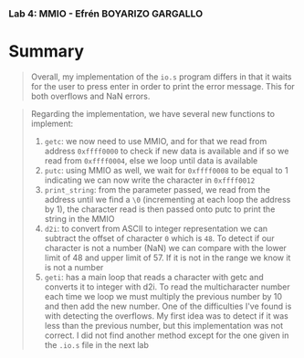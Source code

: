 ### Lab 4: MMIO - Efrén BOYARIZO GARGALLO

# Summary
> Overall, my implementation of the `io.s` program differs in that it waits for the user to press enter in order to print the error message. This for both overflows and NaN errors.

> Regarding the implementation, we have several new functions to implement:
> 1. `getc`: we now need to use MMIO, and for that we read from address `0xffff0000` to check if new data is available and if so we read from `0xffff0004`, else we loop until data is available
> 2. `putc`: using MMIO as well, we wait for `0xffff0008` to be equal to 1 indicating we can now write the character in `0xffff0012`
> 3. `print_string`: from the parameter passed, we read from the address until we find a `\0` (incrementing at each loop the address by 1), the character read is then passed onto putc to print the string in the MMIO
> 4. `d2i`: to convert from ASCII to integer representation we can subtract the offset of character `0` which is `48`. To detect if our character is not a number (NaN) we can compare with the lower limit of 48 and upper limit of 57. If it is not in the range we know it is not a number
> 5. `geti`: has a main loop that reads a character with getc and converts it to integer with d2i. To read the multicharacter number each time we loop we must multiply the previous number by 10 and then add the new number. One of the difficulties I've found is with detecting the overflows. My first idea was to detect if it was less than the previous number, but this implementation was not correct. I did not find another method except for the one given in the `.io.s` file in the next lab